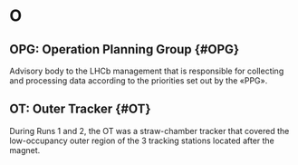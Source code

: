 # O

## OPG: Operation Planning Group {#OPG}

Advisory body to the LHCb management that is responsible for collecting and processing data according to the priorities set out by the «PPG».

## OT: Outer Tracker {#OT}

During Runs 1 and 2, the OT was a straw-chamber tracker that covered the low-occupancy outer region of the 3 tracking stations located after the magnet.

